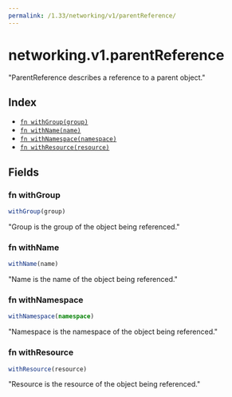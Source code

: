 ```yaml
---
permalink: /1.33/networking/v1/parentReference/
---
```


# networking.v1.parentReference

"ParentReference describes a reference to a parent object."

## Index

* [`fn withGroup(group)`](#fn-withgroup)
* [`fn withName(name)`](#fn-withname)
* [`fn withNamespace(namespace)`](#fn-withnamespace)
* [`fn withResource(resource)`](#fn-withresource)

## Fields

### fn withGroup

```ts
withGroup(group)
```

"Group is the group of the object being referenced."

### fn withName

```ts
withName(name)
```

"Name is the name of the object being referenced."

### fn withNamespace

```ts
withNamespace(namespace)
```

"Namespace is the namespace of the object being referenced."

### fn withResource

```ts
withResource(resource)
```

"Resource is the resource of the object being referenced."